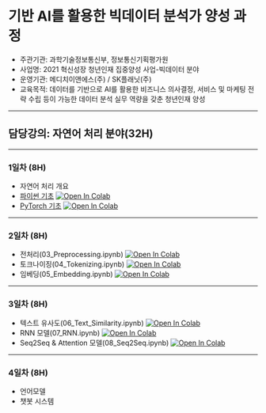 # 기반 AI를 활용한 빅데이터 분석가 양성 과정
- 주관기관: 과학기술정보통신부, 정보통신기획평가원
- 사업명: 2021 혁신성장 청년인재 집중양성 사업-빅데이터 분야
- 운영기관: 메디치이앤에스(주) / SK플래닛(주)
- 교육목적: 데이터를 기반으로 AI를 활용한 비즈니스 의사결정, 서비스 및 마케팅 전 략 수립 등이 가능한 데이터 분석 실무 역량을 갖춘 청년인재 양성
---
## **담당강의: 자연어 처리 분야(32H)**
---
### 1일차 (8H)
- 자연어 처리 개요
- [파이썬 기초](01_Python_Basics.ipynb) [![Open In Colab](https://colab.research.google.com/assets/colab-badge.svg)](https://colab.research.google.com/github/aidalabs/202201_Medici_NLP/blob/main/01_Python_Basics.ipynb)
- [PyTorch 기초](02_PyTorch_Basic.ipynb) [![Open In Colab](https://colab.research.google.com/assets/colab-badge.svg)](https://colab.research.google.com/github/aidalabs/202201_Medici_NLP/blob/main/02_PyTorch_Basic.ipynb)
---
### 2일차 (8H)
- 전처리(03_Preprocessing.ipynb) [![Open In Colab](https://colab.research.google.com/assets/colab-badge.svg)](https://colab.research.google.com/github/aidalabs/202201_Medici_NLP/blob/main/03_Preprocessing.ipynb)
- 토크나이징(04_Tokenizing.ipynb) [![Open In Colab](https://colab.research.google.com/assets/colab-badge.svg)](https://colab.research.google.com/github/aidalabs/202201_Medici_NLP/blob/main/04_Tokenizing.ipynb)
- 임베딩(05_Embedding.ipynb) [![Open In Colab](https://colab.research.google.com/assets/colab-badge.svg)](https://colab.research.google.com/github/aidalabs/202201_Medici_NLP/blob/main/05_Embedding.ipynb)
---
### 3일차 (8H)
- 텍스트 유사도(06_Text_Similarity.ipynb) [![Open In Colab](https://colab.research.google.com/assets/colab-badge.svg)](https://colab.research.google.com/github/aidalabs/202201_Medici_NLP/blob/main/06_Text_Similarity.ipynb)
- RNN 모델(07_RNN.ipynb) [![Open In Colab](https://colab.research.google.com/assets/colab-badge.svg)](https://colab.research.google.com/github/aidalabs/202201_Medici_NLP/blob/main/07_RNN.ipynb)
- Seq2Seq & Attention 모델(08_Seq2Seq.ipynb) [![Open In Colab](https://colab.research.google.com/assets/colab-badge.svg)](https://colab.research.google.com/github/aidalabs/202201_Medici_NLP/blob/main/08_Seq2Seq.ipynb)
---
### 4일차 (8H)
- 언어모델
- 챗봇 시스템
